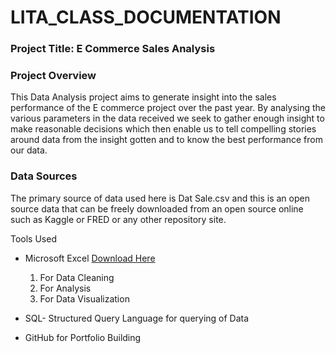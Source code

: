 # LITA_CLASS_DOCUMENTATION

### Project Title: E Commerce Sales Analysis

### Project Overview
This Data Analysis project aims to generate insight into the sales performance of the E commerce project over the past year.
By analysing the various parameters in the data received we seek to gather enough insight to make reasonable decisions which
then enable us to tell compelling stories around data from the insight gotten and to know the best performance from our data.

### Data Sources
The primary source of data used here is Dat Sale.csv and this is an open source data that can be freely downloaded from an 
open source online such as Kaggle or FRED or any other repository site.

Tools Used
- Microsoft Excel [Download Here](https://www.microsoft.com)
  1. For Data Cleaning
  2. For Analysis
  3. For Data Visualization
   
- SQL- Structured Query Language for querying of Data
- GitHub for Portfolio Building
